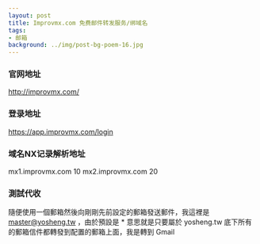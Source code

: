 ```yaml
---
layout: post
title: Improvmx.com 免费邮件转发服务/绑域名
tags:
- 邮箱
background: ../img/post-bg-poem-16.jpg
---
```


### 官网地址
http://improvmx.com/

### 登录地址
https://app.improvmx.com/login

### 域名NX记录解析地址
mx1.improvmx.com 10
mx2.improvmx.com 20

### 測試代收
隨便使用一個郵箱然後向剛剛先前設定的郵箱發送郵件，我這裡是 master@yosheng.tw ，由於預設是 * 意思就是只要屬於 yosheng.tw 底下所有的郵箱信件都轉發到配置的郵箱上面，我是轉到 Gmail